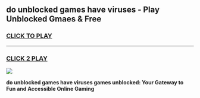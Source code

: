 
## do unblocked games have viruses - Play Unblocked Gmaes & Free
<h3>
<a href="https://news.freeplayer.one?title=do_unblocked_games_have_viruses&ref=16F">CLICK TO PLAY</a></h3>
<hr>

<h3>
<a href="https://news.freeplayer.one?title=do_unblocked_games_have_viruses&ref=16F">CLICK 2 PLAY</a>
  
</h3>

<a href="https://news.freeplayer.one?title=do_unblocked_games_have_viruses&ref=16F/"><img src="https://clearcache.store/games.png"></a>


**do unblocked games have viruses games unblocked: Your Gateway to Fun and Accessible Online Gaming**
